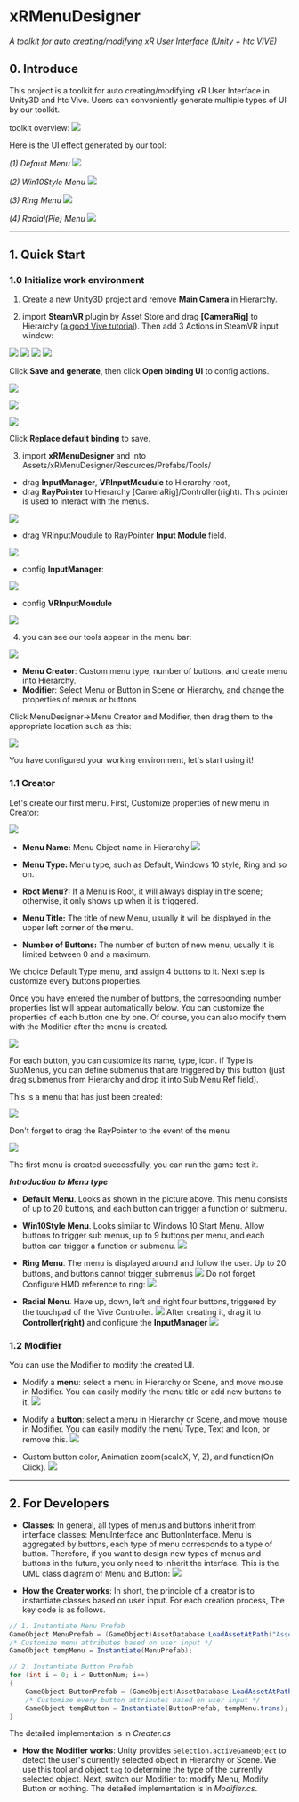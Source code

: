 # xRMenuDesigner
*A toolkit for auto creating/modifying xR User Interface (Unity + htc VIVE)*

## 0. Introduce
This project is a toolkit for auto creating/modifying xR User Interface in Unity3D and htc Vive. Users can conveniently generate multiple types of UI by our toolkit.

toolkit overview:
![](./imgs/overview.jpg)

Here is the UI effect generated by our tool:

*(1) Default Menu*
![](./imgs/gifs/DefaultDemo.gif)

*(2) Win10Style Menu*
![](./imgs/gifs/win10demo.gif)

*(3) Ring Menu*
![](./imgs/gifs/RingDemo.gif)

*(4) Radial(Pie) Menu*
![](./imgs/gifs/RadialDemo.gif)

-------------------

## 1. Quick Start

### 1.0 Initialize work environment

1. Create a new Unity3D project and remove **Main Camera** in Hierarchy.

2. import **SteamVR** plugin by Asset Store and drag **[CameraRig]** to Hierarchy ([a good Vive tutorial](https://www.raywenderlich.com/9189-htc-vive-tutorial-for-unity)). Then add 3 Actions in SteamVR input window:

![](./imgs/steamvrinput.jpg)
![](./imgs/activatemenu.jpg) ![](./imgs/select.jpg) ![](./imgs/MenuSelectionPosition.jpg)

Click **Save and generate**, then click **Open binding UI** to config actions.

![](./imgs/config1.jpg)

![](./imgs/config2.jpg)

![](./imgs/config3.jpg)

Click **Replace default binding** to save.

3. import **xRMenuDesigner** and into Assets/xRMenuDesigner/Resources/Prefabs/Tools/
* drag **InputManager**, **VRInputMoudule** to Hierarchy root,
* drag **RayPointer** to Hierarchy [CameraRig]/Controller(right). This pointer is used to interact with the menus.

![](./imgs/initenvironment.jpg)

* drag VRInputMoudule to RayPointer **Input Module** field.

![](./imgs/initraypointer.jpg)

* config **InputManager**:

![](./imgs/inputmanager.jpg)

* config **VRInputMoudule**

![](./imgs/vrinputmodule.jpg)


4. you can see our tools appear in the menu bar:

![](./imgs/Annotation&#32;2019-11-07&#32;125816.png)
* **Menu Creator**: Custom menu type, number of buttons, and create menu into Hierarchy.
* **Modifier**: Select Menu or Button in Scene or Hierarchy, and change the properties of menus or buttons 

Click MenuDesigner->Menu Creator and Modifier, then drag them to the appropriate location such as this:

![](./imgs/Annotation&#32;2019-11-07&#32;133606.png)


You have configured your working environment, let's start using it!

### 1.1 Creator
Let's create our first menu. First, Customize properties of new menu in Creator:

![](./imgs/Annotation&#32;2019-11-07&#32;135337.png)

* **Menu Name:** Menu Object name in Hierarchy 
![](./imgs/Annotation&#32;2019-11-07&#32;140715.png)

* **Menu Type:** Menu type, such as Default, Windows 10 style, Ring and so on.
* **Root Menu?:** If a Menu is Root, it will always display in the scene; otherwise, it only shows up when it is triggered.
* **Menu Title:** The title of new Menu, usually it will be displayed in the upper left corner of the menu.
* **Number of Buttons:** The number of button of new menu, usually it is limited between 0 and a maximum.

We choice Default Type menu, and assign 4 buttons to it. Next step is  customize every buttons properties. 

Once you have entered the number of buttons, the corresponding number properties list will appear automatically below. You can customize the properties of each button one by one. Of course, you can also modify them with the Modifier after the menu is created.

![](./imgs/Annotation&#32;2019-11-07&#32;141935.png)

For each button, you can customize its name, type, icon. if Type is SubMenus, you can define submenus that are triggered by this button (just drag submenus from Hierarchy and drop it into Sub Menu Ref field).

This is a menu that has just been created:

![](./imgs/firstmenu.png)   

Don't forget to drag the RayPointer to the event of the menu

![](./imgs/raypointertomenu.jpg)   


The first menu is created successfully, you can run the game test it.


***Introduction to Menu type***
* **Default Menu**. Looks as shown in the picture above. This menu consists of up to 20 buttons, and each button can trigger a function or submenu.

* **Win10Style Menu**. Looks similar to Windows 10 Start Menu. Allow buttons to trigger sub menus, up to 9 buttons per menu, and each button can trigger a function or submenu.
![](./imgs/win10stylemenu.jpg)

* **Ring Menu**. The menu is displayed around and follow the user. Up to 20 buttons, and buttons cannot trigger submenus
![](./imgs/ringmenu.jpg)
Do not forget Configure HMD reference to ring:
![](./imgs/ringmenuconfig.jpg)

* **Radial Menu**. Have up, down, left and right four buttons, triggered by the touchpad of the Vive Controller.
![](./imgs/piemenu.jpg)
After creating it, drag it to **Controller(right)** and configure the **InputManager**
![](./imgs/piemenuconfig.jpg)




### 1.2 Modifier

You can use the Modifier to modify the created UI.

* Modify a **menu**: select a menu in Hierarchy or Scene, and move mouse in Modifier. You can easily modify the menu title or add new buttons to it.
![](./imgs/modifymenu.jpg)


* Modify a **button**: select a menu in Hierarchy or Scene, and move mouse in Modifier. You can easily modify the menu Type, Text and Icon, or remove this.
![](./imgs/modifybutton.jpg)

* Custom button color, Animation zoom(scaleX, Y, Z), and function(On Click).
![](./imgs/custombutton.jpg)





---------------


## 2. For Developers

* **Classes**: In general, all types of menus and buttons inherit from interface classes: MenuInterface and ButtonInterface. Menu is aggregated by buttons, each type of menu corresponds to a type of button. Therefore, if you want to design new types of menus and buttons in the future, you only need to inherit the interface. This is the UML class diagram of Menu and Button: 
![](./imgs/umlclass.png)

* **How the Creater works**: In short, the principle of a creator is to instantiate classes based on user input. For each creation process, The key code is as follows.
```csharp
// 1. Instantiate Menu Prefab
GameObject MenuPrefab = (GameObject)AssetDatabase.LoadAssetAtPath("Assets/xRMenuDesigner/Resources/Prefabs/DefaultMenu/DefaultMenu.prefab", typeof(GameObject));
/* Customize menu attributes based on user input */
GameObject tempMenu = Instantiate(MenuPrefab);

// 2. Instantiate Button Prefab
for (int i = 0; i < ButtonNum; i++)
{
    GameObject ButtonPrefab = (GameObject)AssetDatabase.LoadAssetAtPath("Assets/xRMenuDesigner/Resources/Prefabs/DefaultMenu/DefaultButton.prefab", typeof(GameObject));
    /* Customize every button attributes based on user input */
    GameObject tempButton = Instantiate(ButtonPrefab, tempMenu.trans);
}
```
The detailed implementation is in *Creater.cs*

* **How the Modifier works**: Unity provides `Selection.activeGameObject` to detect the user's currently selected object in Hierarchy or Scene. We use this tool and object `tag` to determine the type of the currently selected object. Next, switch our Modifier to: modify Menu, Modify Button or nothing. The detailed implementation is in *Modifier.cs*.


